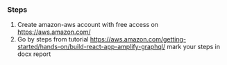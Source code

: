 
### Steps
1. Create amazon-aws account with free access on https://aws.amazon.com/
2. Go by steps from tutorial
https://aws.amazon.com/getting-started/hands-on/build-react-app-amplify-graphql/
mark your steps in docx report